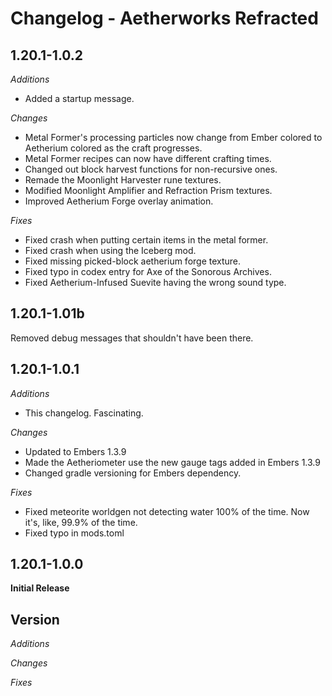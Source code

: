 Changelog - Aetherworks Refracted
=============================
1.20.1-1.0.2
-----------------------------
_Additions_

- Added a startup message.

_Changes_

- Metal Former's processing particles now change from Ember colored to Aetherium colored as the craft progresses.
- Metal Former recipes can now have different crafting times.
- Changed out block harvest functions for non-recursive ones.
- Remade the Moonlight Harvester rune textures.
- Modified Moonlight Amplifier and Refraction Prism textures.
- Improved Aetherium Forge overlay animation.

_Fixes_

- Fixed crash when putting certain items in the metal former.
- Fixed crash when using the Iceberg mod.
- Fixed missing picked-block aetherium forge texture.
- Fixed typo in codex entry for Axe of the Sonorous Archives.
- Fixed Aetherium-Infused Suevite having the wrong sound type.

1.20.1-1.01b
-----------------------------
Removed debug messages that shouldn't have been there.

1.20.1-1.0.1
-----------------------------
_Additions_

- This changelog. Fascinating.

_Changes_

- Updated to Embers 1.3.9
- Made the Aetheriometer use the new gauge tags added in Embers 1.3.9
- Changed gradle versioning for Embers dependency.

_Fixes_

- Fixed meteorite worldgen not detecting water 100% of the time. Now it's, like, 99.9% of the time.
- Fixed typo in mods.toml

1.20.1-1.0.0
-----------------------------
__Initial Release__


Version
-----------------------------
_Additions_

_Changes_

_Fixes_